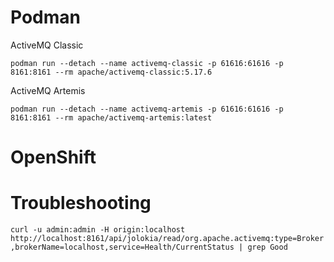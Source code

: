 ###

# Podman
ActiveMQ Classic
```
podman run --detach --name activemq-classic -p 61616:61616 -p 8161:8161 --rm apache/activemq-classic:5.17.6
```
ActiveMQ Artemis
```
podman run --detach --name activemq-artemis -p 61616:61616 -p 8161:8161 --rm apache/activemq-artemis:latest
```

# OpenShift


# Troubleshooting
```curl -u admin:admin -H origin:localhost http://localhost:8161/api/jolokia/read/org.apache.activemq:type=Broker,brokerName=localhost,service=Health/CurrentStatus | grep Good```


